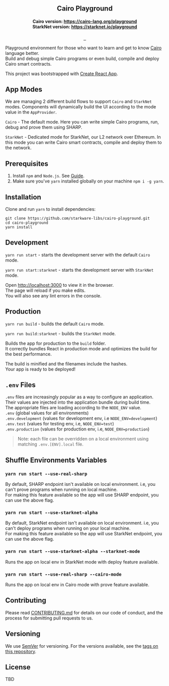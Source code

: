 <p align="center">
  <img src="https://github.com/starkware-libs/cairo-playground/blob/dev/src/assets/svg/starknet-logo.svg?raw=true"  alt=""/>
</p>

<p align="center">
  <img src="https://github.com/starkware-libs/cairo-playground/blob/dev/src/assets/svg/cairo-logo.svg?raw=true"  alt=""/>
</p>

<!-- tag line -->
<h2 align='center'>Cairo Playground</h2>
<h4 align='center'>
Cairo version: <a href="https://cairo-lang.org/playground"> https://cairo-lang.org/playground </a>
<br/>
StarkNet version: <a href="https://starknet.io/playground"> https://starknet.io/playground </a>
</h4>

<!-- primary badges -->
<p align="center">
    <a href="https://github.com/facebook/react">
        <img src="https://badges.aleen42.com/src/react.svg" alt="">
    </a>    
    <a href="https://github.com/prettier/prettier">
        <img src="https://img.shields.io/badge/code_style-prettier-ff69b4.svg" alt="">
    </a>
    <a href="https://starkware.co/">
        <img src="https://img.shields.io/badge/powered_by-StarkWare-navy" alt="">
    </a>
</p>

Playground environment for those who want to learn and get to know [Cairo](https://www.cairo-lang.org/) language better.\
Build and debug simple Cairo programs or even build, compile and deploy Cairo smart contracts.

This project was bootstrapped with [Create React App](https://github.com/facebook/create-react-app).

## App Modes

We are managing 2 different build flows to support `Cairo` and `StarkNet` modes. Components will dynamically build the
UI according to the mode value in the `AppProvider`.

`Cairo` - The default mode. Here you can write simple Cairo programs, run, debug and prove them using SHARP.

`StarkNet` - Dedicated mode for StarkNet, our L2 network over Ethereum. In this mode you can write Cairo smart contracts, compile and deploy them to the network.

## Prerequisites

1. Install `npm` and `Node.js`. See [Guide](https://docs.npmjs.com/downloading-and-installing-node-js-and-npm).
2. Make sure you've `yarn` installed globally on your machine `npm i -g yarn`.

## Installation

Clone and run `yarn` to install dependencies:

```
git clone https://github.com/starkware-libs/cairo-playground.git
cd cairo-playground
yarn install
```

## Development

`yarn run start` - starts the development server with the default `Cairo` mode.

`yarn run start:starknet` - starts the development server with `StarkNet` mode.

Open [http://localhost:3000](http://localhost:3000) to view it in the browser.\
The page will reload if you make edits.\
You will also see any lint errors in the console.

## Production

`yarn run build` - builds the default `Cairo` mode.

`yarn run build:starknet` - builds the `StarkNet` mode.

Builds the app for production to the `build` folder.\
It correctly bundles React in production mode and optimizes the build for the best performance.

The build is minified and the filenames include the hashes.\
Your app is ready to be deployed!

## `.env` Files

`.env` files are increasingly popular as a way to configure an application. Their values are injected into the
application bundle during build time.\
The appropriate files are loading according to the `NODE_ENV` value.\
`.env` (global values for all environments)\
`.env.development` (values for development env, i.e `NODE_ENV=development`)\
`.env.test` (values for testing env, i.e, `NODE_ENV=test`)\
`.env.production` (values for production env, i.e, `NODE_ENV=production`)

> Note: each file can be overridden on a local environment using matching `.env.[ENV].local` file.

## Shuffle Environments Variables

### `yarn run start --use-real-sharp`

By default, SHARP endpoint isn't available on local environment. i.e, you can't prove programs when running on local
machine.\
For making this feature available so the app will use SHARP endpoint, you can use the above flag.

### `yarn run start --use-starknet-alpha`

By default, StarkNet endpoint isn't available on local environment. i.e, you can't deploy programs when running on your
local machine.\
For making this feature available so the app will use StarkNet endpoint, you can use the above flag.

### `yarn run start --use-starknet-alpha --starknet-mode`

Runs the app on local env in StarkNet mode with deploy feature available.

### `yarn run start --use-real-sharp --cairo-mode`

Runs the app on local env in Cairo mode with prove feature available.

## Contributing

Please read [CONTRIBUTING.md](./CONTRIBUTING.md) for details on our code of conduct, and the process for submitting pull
requests to us.

## Versioning

We use [SemVer](http://semver.org/) for versioning. For the versions available, see
the [tags on this repository](https://github.com/starkware-libs/starknet-bridge).

## License

TBD
